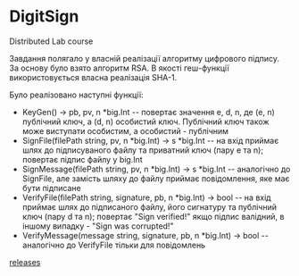 # DigitSign

Distributed Lab course

Завдання полягало у власній реалізації алгоритму цифрового підпису. За основу було взято алгоритм RSA. В якості геш-функції використовується власна реалізація SHA-1.

Було реалізовано наступні функції:
+ KeyGen() -> pb, pv, n *big.Int -- повертає значення e, d, n, де (e, n) публічний ключ, а (d, n) особистий ключ. Публічний ключ також може виступати особистим, а особистий - публічним
+ SignFile(filePath string, pv, n *big.Int) -> s *big.Int -- на вхід приймає шлях до підписуваного файлу та приватний ключ (пару e та n); повертає підпис файлу у big.Int
+ SignMessage(filePath string, pv, n *big.Int) -> s *big.Int -- аналогічно до SignFile, але замість шляху до файлу приймає повідомлення, яке має бути підписане
+ VerifyFile(filePath string, signature, pb, n *big.Int) -> bool -- на вхід приймає шлях до підписаного файлу, його сигнатуру та публічний ключ (пару d та n); повертає "Sign verified!" якщо підпис валідний, в іншому випадку - "Sign was corrupted!"
+ VerifyMessage(message string, signature, pb, n *big.Int) -> bool -- аналогічно до VerifyFile тільки для повідомлень

[releases](https://github.com/Zaptoss/Cryptography-for-Developers/releases/tag/digitsign)
